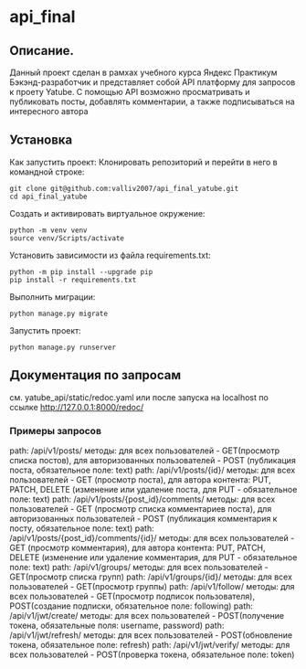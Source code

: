 # api_final
## Описание.
Данный проект сделан в рамхах учебного курса Яндекс Практикум Бэкэнд-разработчик и представляет собой API платформу для запросов к проету Yatube. C помощью API возможно просматривать и публиковать посты, добавлять комментарии, а также подписываться на интересного автора
## Установка
Как запустить проект:
Клонировать репозиторий и перейти в него в командной строке:

```
git clone git@github.com:valliv2007/api_final_yatube.git
cd api_final_yatube
```
Cоздать и активировать виртуальное окружение:
```
python -m venv venv
source venv/Scripts/activate
```
Установить зависимости из файла requirements.txt:
```
python -m pip install --upgrade pip
pip install -r requirements.txt
```
Выполнить миграции:
```
python manage.py migrate
```
Запустить проект:
```
python manage.py runserver
```
## Документация по запросам
см. yatube_api/static/redoc.yaml  или после запуска на localhost по ссылке http://127.0.0.1:8000/redoc/
### Примеры запросов
path: /api/v1/posts/   методы: для всех пользователей - GET(просмотр списка постов), для авторизованных пользователей - POST (публикация поста, обязательное поле: text)
path: /api/v1/posts/{id}/ методы: для всех пользователей - GET (просмотр поста), для автора контента: PUT, PATCH, DELETE (изменение или удаление поста, для PUT - обязательное поле: text)
path: /api/v1/posts/{post_id}/comments/ методы: для всех пользователей - GET (просмотр списка комментариев поста), для авторизованных пользователей - POST (публикация комментария к посту, обязательное поле: text) 
path: /api/v1/posts/{post_id}/comments/{id}/ методы: для всех пользователей - GET (просмотр комментария), для автора контента: PUT, PATCH, DELETE (изменение или удаление комментария, для PUT - обязательное поле: text)
path: /api/v1/groups/ методы: для всех пользователей - GET(просмотр списка групп)
path: /api/v1/groups/{id}/ методы: для всех пользователей - GET(просмотр группы)
path: /api/v1/follow/   методы: для всех пользователей - GET(просмотр подписок пользователя), POST(создание подписки, обязательное поле: following)
path: /api/v1/jwt/create/ методы: для всех пользователей - POST(получение  токена, обязательные поля: username, password)
path: /api/v1/jwt/refresh/ методы: для всех пользователей - POST(обновление токена, обязательное поле: refresh)
path: /api/v1/jwt/verify/ методы: для всех пользователей - POST(проверка токена, обязательное поле: token)